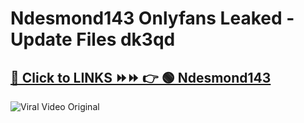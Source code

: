 
 # Ndesmond143 Onlyfans Leaked - Update Files dk3qd

## <h2><a href="https://clipsfans.com/Ndesmond143&ref=git">🔗 Click to LINKS ⏩⏩ 👉 🟢 Ndesmond143 </a></h2>

<a href="https://clipsfans.com/Ndesmond143&ref=git" rel="nofollow" data-target="animated-image.originalLink"><img src="https://i.ibb.co.com/xMMVF88/686577567.gif" alt="Viral Video Original" style="max-width: 100%; display: inline-block;" data-target="animated-image.originalImage"></a>

